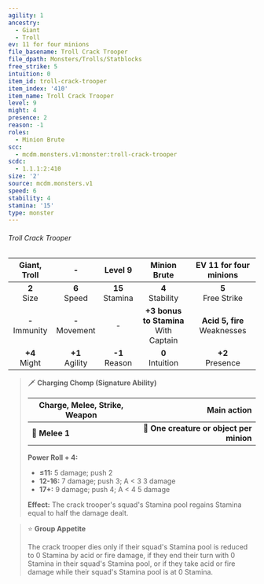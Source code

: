 ```yaml
---
agility: 1
ancestry:
  - Giant
  - Troll
ev: 11 for four minions
file_basename: Troll Crack Trooper
file_dpath: Monsters/Trolls/Statblocks
free_strike: 5
intuition: 0
item_id: troll-crack-trooper
item_index: '410'
item_name: Troll Crack Trooper
level: 9
might: 4
presence: 2
reason: -1
roles:
  - Minion Brute
scc:
  - mcdm.monsters.v1:monster:troll-crack-trooper
scdc:
  - 1.1.1:2:410
size: '2'
source: mcdm.monsters.v1
speed: 6
stability: 4
stamina: '15'
type: monster
---
```


###### Troll Crack Trooper

|    Giant, Troll     |          -          |       Level 9       |               Minion Brute                |      EV 11 for four minions      |
| :-----------------: | :-----------------: | :-----------------: | :---------------------------------------: | :------------------------------: |
|   **2**<br/> Size   |  **6**<br/> Speed   | **15**<br/> Stamina |           **4**<br/> Stability            |      **5**<br/> Free Strike      |
| **-**<br/> Immunity | **-**<br/> Movement |          -          | **+3 bonus to Stamina**<br/> With Captain | **Acid 5, fire**<br/> Weaknesses |
|  **+4**<br/> Might  | **+1**<br/> Agility | **-1**<br/> Reason  |           **0**<br/> Intuition            |       **+2**<br/> Presence       |

> 🗡 **Charging Chomp (Signature Ability)**
>
> | **Charge, Melee, Strike, Weapon** |                          **Main action** |
> | --------------------------------- | ---------------------------------------: |
> | **📏 Melee 1**                    | **🎯 One creature or object per minion** |
>
> **Power Roll + 4:**
>
> - **≤11:** 5 damage; push 2
> - **12-16:** 7 damage; push 3; A < 3 3 damage
> - **17+:** 9 damage; push 4; A < 4 5 damage
>
> **Effect:** The crack trooper's squad's Stamina pool regains Stamina equal to half the damage dealt.

> ⭐️ **Group Appetite**
>
> The crack trooper dies only if their squad's Stamina pool is reduced to 0 Stamina by acid or fire damage, if they end their turn with 0 Stamina in their squad's Stamina pool, or if they take acid or fire damage while their squad's Stamina pool is at 0 Stamina.
